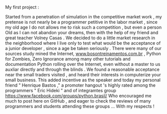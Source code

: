 My first project :

Started from a penetration of simulation in the competitive market
work , my pretense is not nearly be a programmer
petitive in the labor market , since my old age I do not
allows me to risk such a competition , but even a person
Old as I can not abandon your dreams, then with the help of my
friend and great teacher Volney Casas .
We decided to do a little market research in the neighborhood where I live only
to test what would be the acceptance of a junior developer , since a
age be taken seriously . There were many of our sources
study mined the Internet, www.bosontreinamentos.com.br , Python
for Zombies, Zero Ignorance among many other tutorials and documentation
Python rolling over the Internet, even without a master to us auxliar
directly and through the blinds . We found a reasonable acceptance
near the small traders visited , and heard their interests in
computerize your small business. This added incentive as the
speaker and today my personal friend " Henrique Bastos ," a promoter
hangout 's highly rated among the programmers " Eric Hideki " and
of integramtes group https://www.facebook.com/groups/python.brasil/
Who encouraged me much to post here on GitHub , and eager to
check the reviews of many programmers and students attending
these groups ... With my respects !

